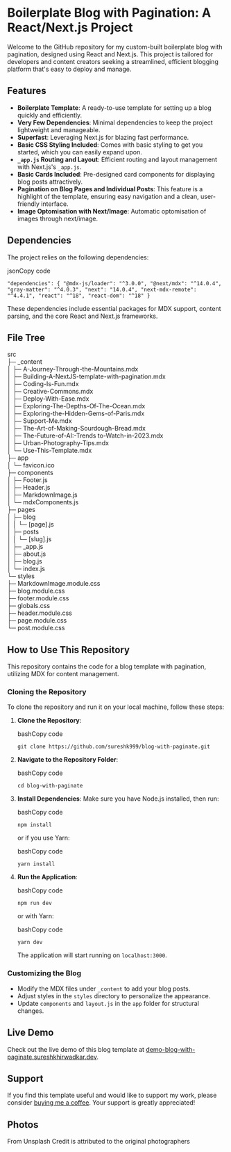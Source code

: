 # Boilerplate Blog with Pagination: A React/Next.js Project

Welcome to the GitHub repository for my custom-built boilerplate blog with pagination, designed using React and Next.js. This project is tailored for developers and content creators seeking a streamlined, efficient blogging platform that's easy to deploy and manage.


## Features

-   **Boilerplate Template**: A ready-to-use template for setting up a blog quickly and efficiently.
-   **Very Few Dependencies**: Minimal dependencies to keep the project lightweight and manageable.
-   **Superfast**: Leveraging Next.js for blazing fast performance.
-   **Basic CSS Styling Included**: Comes with basic styling to get you started, which you can easily expand upon.
-   **`_app.js` Routing and Layout**: Efficient routing and layout management with Next.js's `_app.js`.
-   **Basic Cards Included**: Pre-designed card components for displaying blog posts attractively.
-   **Pagination on Blog Pages and Individual Posts**: This feature is a highlight of the template, ensuring easy navigation and a clean, user-friendly interface.
-   **Image Optomisation with Next/Image**: Automatic optomisation of images through next/image.

## Dependencies

The project relies on the following dependencies:

jsonCopy code

`"dependencies": {
  "@mdx-js/loader": "^3.0.0",
  "@next/mdx": "^14.0.4",
  "gray-matter": "^4.0.3",
  "next": "14.0.4",
  "next-mdx-remote": "^4.4.1",
  "react": "^18",
  "react-dom": "^18"
}` 

These dependencies include essential packages for MDX support, content parsing, and the core React and Next.js frameworks.

## File Tree

src                                                   
├─ _content                                           
│  ├─ A-Journey-Through-the-Mountains.mdx             
│  ├─ Building-A-NextJS-template-with-pagination.mdx  
│  ├─ Coding-Is-Fun.mdx                               
│  ├─ Creative-Commons.mdx                            
│  ├─ Deploy-With-Ease.mdx                            
│  ├─ Exploring-The-Depths-Of-The-Ocean.mdx           
│  ├─ Exploring-the-Hidden-Gems-of-Paris.mdx          
│  ├─ Support-Me.mdx                                  
│  ├─ The-Art-of-Making-Sourdough-Bread.mdx           
│  ├─ The-Future-of-AI:-Trends to-Watch-in-2023.mdx   
│  ├─ Urban-Photography-Tips.mdx                      
│  └─ Use-This-Template.mdx                           
├─ app                                                
│  └─ favicon.ico                                     
├─ components                                         
│  ├─ Footer.js                                       
│  ├─ Header.js                                       
│  ├─ MarkdownImage.js                                
│  └─ mdxComponents.js                                
├─ pages                                              
│  ├─ blog                                            
│  │  └─ [page].js                                    
│  ├─ posts                                           
│  │  └─ [slug].js                                    
│  ├─ _app.js                                         
│  ├─ about.js                                        
│  ├─ blog.js                                         
│  └─ index.js                                        
└─ styles                                             
   ├─ MarkdownImage.module.css                        
   ├─ blog.module.css                                 
   ├─ footer.module.css                               
   ├─ globals.css                                     
   ├─ header.module.css                               
   ├─ page.module.css                                 
   └─ post.module.css                                 

## How to Use This Repository

This repository contains the code for a blog template with pagination, utilizing MDX for content management.

### Cloning the Repository

To clone the repository and run it on your local machine, follow these steps:

1.  **Clone the Repository**:
    
    bashCopy code
    
    `git clone https://github.com/sureshk999/blog-with-paginate.git` 
    
2.  **Navigate to the Repository Folder**:
    
    bashCopy code
    
    `cd blog-with-paginate` 
    
3.  **Install Dependencies**: Make sure you have Node.js installed, then run:
    
    bashCopy code
    
    `npm install` 
    
    or if you use Yarn:
    
    bashCopy code
    
    `yarn install` 
    
4.  **Run the Application**:
    
    bashCopy code
    
    `npm run dev` 
    
    or with Yarn:
    
    bashCopy code
    
    `yarn dev` 
    
    The application will start running on `localhost:3000`.
    

### Customizing the Blog

-   Modify the MDX files under `_content` to add your blog posts.
-   Adjust styles in the `styles` directory to personalize the appearance.
-   Update `components` and `layout.js` in the `app` folder for structural changes.

## Live Demo

Check out the live demo of this blog template at [demo-blog-with-paginate.sureshkhirwadkar.dev](https://demo-blog-with-paginate.sureshkhirwadkar.dev/).

## Support

If you find this template useful and would like to support my work, please consider [buying me a coffee](https://www.buymeacoffee.com/sureshkhirwadkar). Your support is greatly appreciated!

## Photos
From Unsplash
Credit is attributed to the original photographers